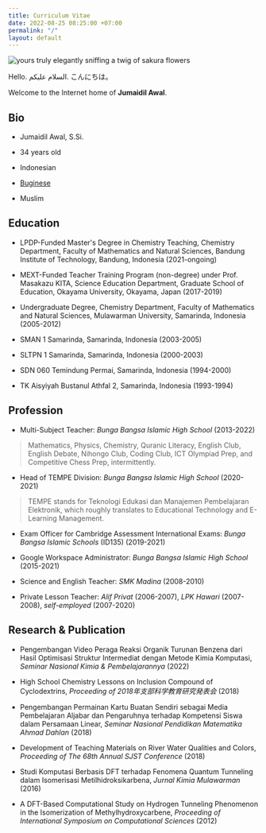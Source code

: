 ```yaml
---
title: Curriculum Vitae
date: 2022-08-25 08:25:00 +07:00
permalink: "/"
layout: default
---
```


![yours truly elegantly sniffing a twig of sakura flowers](/uploads/best-profile-photo-small.png)

Hello.
السلام عليكم.
こんにちは。

Welcome to the Internet home of **Jumaidil Awal**.

## Bio

* Jumaidil Awal, S.Si.

* 34 years old

* Indonesian

* [Buginese](https://ideal1st.github.io/category/buginese)

* Muslim

## Education

* LPDP-Funded Master's Degree in Chemistry Teaching, Chemistry Department, Faculty of Mathematics and Natural Sciences, Bandung Institute of Technology, Bandung, Indonesia (2021-ongoing)

* MEXT-Funded Teacher Training Program (non-degree) under Prof. Masakazu KITA, Science Education Department, Graduate School of Education, Okayama University, Okayama, Japan (2017-2019)

* Undergraduate Degree, Chemistry Department, Faculty of Mathematics and Natural Sciences, Mulawarman University, Samarinda, Indonesia (2005-2012)

* SMAN 1 Samarinda, Samarinda, Indonesia (2003-2005)

* SLTPN 1 Samarinda, Samarinda, Indonesia (2000-2003)

* SDN 060 Temindung Permai, Samarinda, Indonesia (1994-2000)

* TK Aisyiyah Bustanul Athfal 2, Samarinda, Indonesia (1993-1994)

## Profession

* Multi-Subject Teacher: *Bunga Bangsa Islamic High School* (2013-2022)
> Mathematics, Physics, Chemistry, Quranic Literacy, English Club, English Debate, Nihongo Club, Coding Club, ICT Olympiad Prep, and Competitive Chess Prep, intermittently.

* Head of TEMPE Division: *Bunga Bangsa Islamic High School* (2020-2021)
> TEMPE stands for Teknologi Edukasi dan Manajemen Pembelajaran Elektronik, which roughly translates to Educational Technology and E-Learning Management.

* Exam Officer for Cambridge Assessment International Exams: *Bunga Bangsa Islamic Schools* (ID135) (2019-2021)

* Google Workspace Administrator: *Bunga Bangsa Islamic High School* (2015-2021)

* Science and English Teacher: *SMK Madina* (2008-2010)

* Private Lesson Teacher: *Alif Privat* (2006-2007), *LPK Hawari* (2007-2008), *self-employed* (2007-2020)

## Research & Publication

* Pengembangan Video Peraga Reaksi Organik Turunan Benzena dari Hasil Optimisasi Struktur Intermediat dengan Metode Kimia Komputasi, *Seminar Nasional Kimia & Pembelajarannya* (2022)

* High School Chemistry Lessons on Inclusion Compound of Cyclodextrins, *Proceeding of 2018年支部科学教育研究発表会* (2018)

* Pengembangan Permainan Kartu Buatan Sendiri sebagai Media Pembelajaran Aljabar dan Pengaruhnya terhadap Kompetensi Siswa dalam Persamaan Linear, *Seminar Nasional Pendidikan Matematika Ahmad Dahlan* (2018)

* Development of Teaching Materials on River Water Qualities and Colors, *Proceeding of The 68th Annual SJST Conference* (2018)

* Studi Komputasi Berbasis DFT terhadap Fenomena Quantum Tunneling dalam Isomerisasi Metilhidroksikarbena, *Jurnal Kimia Mulawarman* (2016)

* A DFT-Based Computational Study on Hydrogen Tunneling Phenomenon in the Isomerization of Methylhydroxycarbene, *Proceeding of International Symposium on Computational Sciences* (2012)